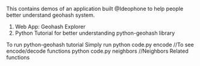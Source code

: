 This contains demos of an application built @Ideophone to help people better understand geohash system.
1. Web App: Geohash Explorer
2. Python Tutorial for better understanding python-geohash library

To run python-geohash tutorial
Simply run 
python code.py encode //To see encode/decode functions
python code.py neighbors //Neighbors Related functions

